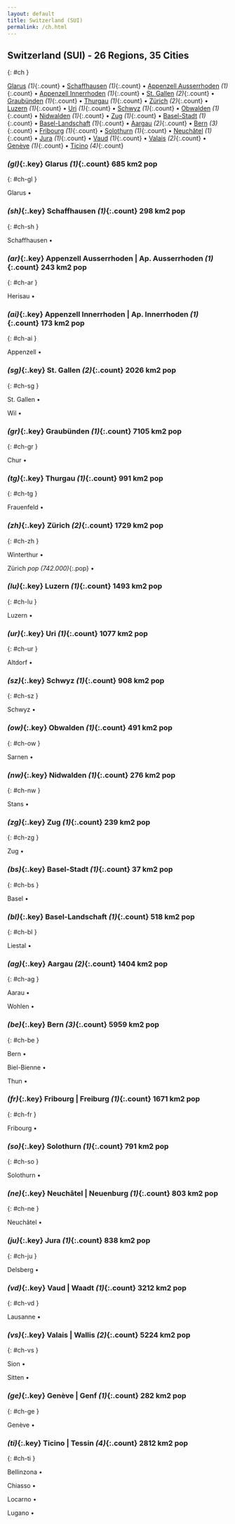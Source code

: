 ```yaml
---
layout: default
title: Switzerland (SUI)
permalink: /ch.html
---
```



## Switzerland (SUI) - 26 Regions, 35 Cities
{: #ch }


[Glarus](#ch-gl) _(1)_{:.count} • [Schaffhausen](#ch-sh) _(1)_{:.count} • [Appenzell Ausserrhoden](#ch-ar) _(1)_{:.count} • [Appenzell Innerrhoden](#ch-ai) _(1)_{:.count} • [St. Gallen](#ch-sg) _(2)_{:.count} • [Graubünden](#ch-gr) _(1)_{:.count} • [Thurgau](#ch-tg) _(1)_{:.count} • [Zürich](#ch-zh) _(2)_{:.count} • [Luzern](#ch-lu) _(1)_{:.count} • [Uri](#ch-ur) _(1)_{:.count} • [Schwyz](#ch-sz) _(1)_{:.count} • [Obwalden](#ch-ow) _(1)_{:.count} • [Nidwalden](#ch-nw) _(1)_{:.count} • [Zug](#ch-zg) _(1)_{:.count} • [Basel-Stadt](#ch-bs) _(1)_{:.count} • [Basel-Landschaft](#ch-bl) _(1)_{:.count} • [Aargau](#ch-ag) _(2)_{:.count} • [Bern](#ch-be) _(3)_{:.count} • [Fribourg](#ch-fr) _(1)_{:.count} • [Solothurn](#ch-so) _(1)_{:.count} • [Neuchâtel](#ch-ne) _(1)_{:.count} • [Jura](#ch-ju) _(1)_{:.count} • [Vaud](#ch-vd) _(1)_{:.count} • [Valais](#ch-vs) _(2)_{:.count} • [Genève](#ch-ge) _(1)_{:.count} • [Ticino](#ch-ti) _(4)_{:.count}




### _(gl)_{:.key} Glarus _(1)_{:.count}    685 km2   pop
{: #ch-gl }


Glarus  •


### _(sh)_{:.key} Schaffhausen _(1)_{:.count}    298 km2   pop
{: #ch-sh }


Schaffhausen  •


### _(ar)_{:.key} Appenzell Ausserrhoden | Ap. Ausserrhoden _(1)_{:.count}    243 km2   pop
{: #ch-ar }


Herisau  •


### _(ai)_{:.key} Appenzell Innerrhoden | Ap. Innerrhoden _(1)_{:.count}    173 km2   pop
{: #ch-ai }


Appenzell  •


### _(sg)_{:.key} St. Gallen _(2)_{:.count}    2026 km2   pop
{: #ch-sg }


St. Gallen  •

Wil  •


### _(gr)_{:.key} Graubünden _(1)_{:.count}    7105 km2   pop
{: #ch-gr }


Chur  •


### _(tg)_{:.key} Thurgau _(1)_{:.count}    991 km2   pop
{: #ch-tg }


Frauenfeld  •


### _(zh)_{:.key} Zürich _(2)_{:.count}    1729 km2   pop
{: #ch-zh }


Winterthur  •

Zürich  _pop (742.000)_{:.pop} •


### _(lu)_{:.key} Luzern _(1)_{:.count}    1493 km2   pop
{: #ch-lu }


Luzern  •


### _(ur)_{:.key} Uri _(1)_{:.count}    1077 km2   pop
{: #ch-ur }


Altdorf  •


### _(sz)_{:.key} Schwyz _(1)_{:.count}    908 km2   pop
{: #ch-sz }


Schwyz  •


### _(ow)_{:.key} Obwalden _(1)_{:.count}    491 km2   pop
{: #ch-ow }


Sarnen  •


### _(nw)_{:.key} Nidwalden _(1)_{:.count}    276 km2   pop
{: #ch-nw }


Stans  •


### _(zg)_{:.key} Zug _(1)_{:.count}    239 km2   pop
{: #ch-zg }


Zug  •


### _(bs)_{:.key} Basel-Stadt _(1)_{:.count}    37 km2   pop
{: #ch-bs }


Basel  •


### _(bl)_{:.key} Basel-Landschaft _(1)_{:.count}    518 km2   pop
{: #ch-bl }


Liestal  •


### _(ag)_{:.key} Aargau _(2)_{:.count}    1404 km2   pop
{: #ch-ag }


Aarau  •

Wohlen  •


### _(be)_{:.key} Bern _(3)_{:.count}    5959 km2   pop
{: #ch-be }


Bern  •

Biel-Bienne  •

Thun  •


### _(fr)_{:.key} Fribourg | Freiburg _(1)_{:.count}    1671 km2   pop
{: #ch-fr }


Fribourg  •


### _(so)_{:.key} Solothurn _(1)_{:.count}    791 km2   pop
{: #ch-so }


Solothurn  •


### _(ne)_{:.key} Neuchâtel | Neuenburg _(1)_{:.count}    803 km2   pop
{: #ch-ne }


Neuchâtel  •


### _(ju)_{:.key} Jura _(1)_{:.count}    838 km2   pop
{: #ch-ju }


Delsberg  •


### _(vd)_{:.key} Vaud | Waadt _(1)_{:.count}    3212 km2   pop
{: #ch-vd }


Lausanne  •


### _(vs)_{:.key} Valais | Wallis _(2)_{:.count}    5224 km2   pop
{: #ch-vs }


Sion  •

Sitten  •


### _(ge)_{:.key} Genève | Genf _(1)_{:.count}    282 km2   pop
{: #ch-ge }


Genève  •


### _(ti)_{:.key} Ticino | Tessin _(4)_{:.count}    2812 km2   pop
{: #ch-ti }


Bellinzona  •

Chiasso  •

Locarno  •

Lugano  •

 
